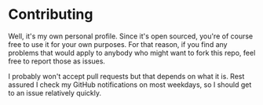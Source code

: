 # Contributing

Well, it's my own personal profile. Since it's open sourced, you're of course free to use it for
your own purposes. For that reason, if you find any problems that would apply to anybody who might
want to fork this repo, feel free to report those as issues.

I probably won't accept pull requests but that depends on what it is. Rest assured I check my GitHub
notifications on most weekdays, so I should get to an issue relatively quickly.
